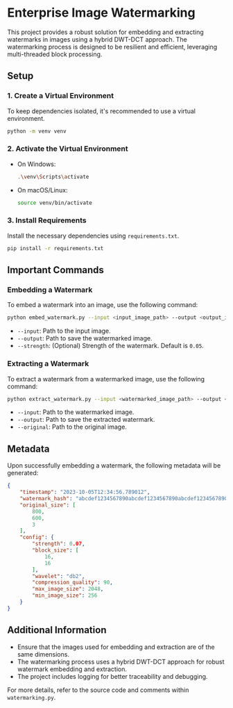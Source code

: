 # Enterprise Image Watermarking

This project provides a robust solution for embedding and extracting watermarks in images using a hybrid DWT-DCT approach. The watermarking process is designed to be resilient and efficient, leveraging multi-threaded block processing.

## Setup

### 1. Create a Virtual Environment

To keep dependencies isolated, it's recommended to use a virtual environment.

```sh
python -m venv venv
```

### 2. Activate the Virtual Environment

- On Windows:
    ```sh
    .\venv\Scripts\activate
    ```

- On macOS/Linux:
    ```sh
    source venv/bin/activate
    ```

### 3. Install Requirements

Install the necessary dependencies using `requirements.txt`.

```sh
pip install -r requirements.txt
```

## Important Commands

### Embedding a Watermark

To embed a watermark into an image, use the following command:

```sh
python embed_watermark.py --input <input_image_path> --output <output_image_path> --strength <watermark_strength>
```

- `--input`: Path to the input image.
- `--output`: Path to save the watermarked image.
- `--strength`: (Optional) Strength of the watermark. Default is `0.05`.

### Extracting a Watermark

To extract a watermark from a watermarked image, use the following command:

```sh
python extract_watermark.py --input <watermarked_image_path> --output <output_path> --original <original_image_path>
```

- `--input`: Path to the watermarked image.
- `--output`: Path to save the extracted watermark.
- `--original`: Path to the original image.

## Metadata

Upon successfully embedding a watermark, the following metadata will be generated:

```json
{
    "timestamp": "2023-10-05T12:34:56.789012",
    "watermark_hash": "abcdef1234567890abcdef1234567890abcdef1234567890abcdef1234567890",
    "original_size": [
        800,
        600,
        3
    ],
    "config": {
        "strength": 0.07,
        "block_size": [
            16,
            16
        ],
        "wavelet": "db2",
        "compression_quality": 90,
        "max_image_size": 2048,
        "min_image_size": 256
    }
}
```

## Additional Information

- Ensure that the images used for embedding and extraction are of the same dimensions.
- The watermarking process uses a hybrid DWT-DCT approach for robust watermark embedding and extraction.
- The project includes logging for better traceability and debugging.

For more details, refer to the source code and comments within `watermarking.py`.
